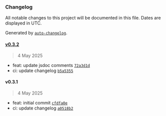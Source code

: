 ### Changelog

All notable changes to this project will be documented in this file. Dates are displayed in UTC.

Generated by [`auto-changelog`](https://github.com/CookPete/auto-changelog).

#### [v0.3.2](https://github.com/datr-tech/marble-transformer-core/compare/v0.3.1...v0.3.2)

> 4 May 2025

- feat: update jsdoc comments [`72a3d1d`](https://github.com/datr-tech/marble-transformer-core/commit/72a3d1d4a692bd2e34fb21ce9aa00a60a5249ae8)
- ci: update changelog [`b5a5355`](https://github.com/datr-tech/marble-transformer-core/commit/b5a5355ba9117a9d59678c07c07c3539fbb1967e)

#### v0.3.1

> 4 May 2025

- feat: initial commit [`cfdfa0e`](https://github.com/datr-tech/marble-transformer-core/commit/cfdfa0ef5b9f4389c2c96406cd94172817951b0e)
- ci: update changelog [`a0518b2`](https://github.com/datr-tech/marble-transformer-core/commit/a0518b27174b8644fe254156a69c3ba6df593634)
